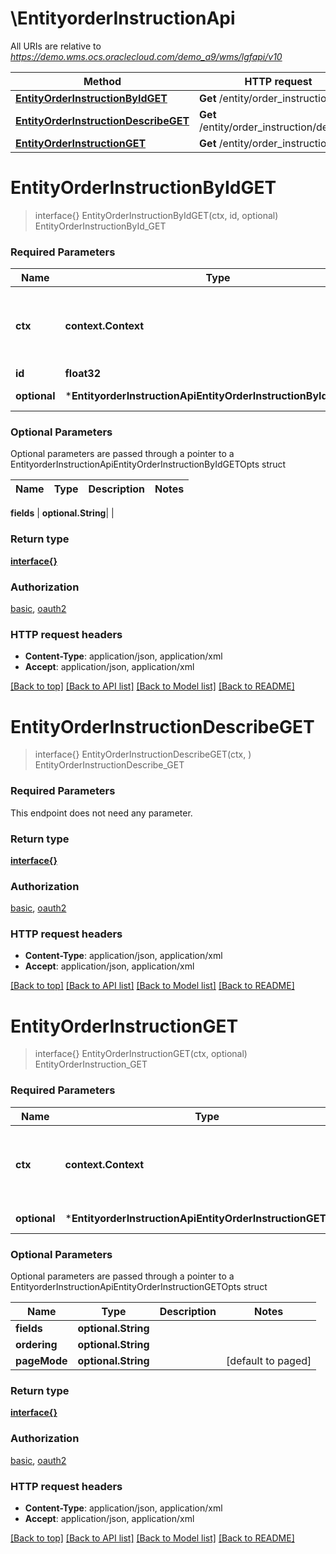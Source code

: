 # \EntityorderInstructionApi

All URIs are relative to *https://demo.wms.ocs.oraclecloud.com/demo_a9/wms/lgfapi/v10*

Method | HTTP request | Description
------------- | ------------- | -------------
[**EntityOrderInstructionByIdGET**](EntityorderInstructionApi.md#EntityOrderInstructionByIdGET) | **Get** /entity/order_instruction/{id} | EntityOrderInstructionById_GET
[**EntityOrderInstructionDescribeGET**](EntityorderInstructionApi.md#EntityOrderInstructionDescribeGET) | **Get** /entity/order_instruction/describe | EntityOrderInstructionDescribe_GET
[**EntityOrderInstructionGET**](EntityorderInstructionApi.md#EntityOrderInstructionGET) | **Get** /entity/order_instruction | EntityOrderInstruction_GET


# **EntityOrderInstructionByIdGET**
> interface{} EntityOrderInstructionByIdGET(ctx, id, optional)
EntityOrderInstructionById_GET



### Required Parameters

Name | Type | Description  | Notes
------------- | ------------- | ------------- | -------------
 **ctx** | **context.Context** | context for authentication, logging, cancellation, deadlines, tracing, etc.
  **id** | **float32**|  | 
 **optional** | ***EntityorderInstructionApiEntityOrderInstructionByIdGETOpts** | optional parameters | nil if no parameters

### Optional Parameters
Optional parameters are passed through a pointer to a EntityorderInstructionApiEntityOrderInstructionByIdGETOpts struct

Name | Type | Description  | Notes
------------- | ------------- | ------------- | -------------

 **fields** | **optional.String**|  | 

### Return type

[**interface{}**](interface{}.md)

### Authorization

[basic](../README.md#basic), [oauth2](../README.md#oauth2)

### HTTP request headers

 - **Content-Type**: application/json, application/xml
 - **Accept**: application/json, application/xml

[[Back to top]](#) [[Back to API list]](../README.md#documentation-for-api-endpoints) [[Back to Model list]](../README.md#documentation-for-models) [[Back to README]](../README.md)

# **EntityOrderInstructionDescribeGET**
> interface{} EntityOrderInstructionDescribeGET(ctx, )
EntityOrderInstructionDescribe_GET



### Required Parameters
This endpoint does not need any parameter.

### Return type

[**interface{}**](interface{}.md)

### Authorization

[basic](../README.md#basic), [oauth2](../README.md#oauth2)

### HTTP request headers

 - **Content-Type**: application/json, application/xml
 - **Accept**: application/json, application/xml

[[Back to top]](#) [[Back to API list]](../README.md#documentation-for-api-endpoints) [[Back to Model list]](../README.md#documentation-for-models) [[Back to README]](../README.md)

# **EntityOrderInstructionGET**
> interface{} EntityOrderInstructionGET(ctx, optional)
EntityOrderInstruction_GET



### Required Parameters

Name | Type | Description  | Notes
------------- | ------------- | ------------- | -------------
 **ctx** | **context.Context** | context for authentication, logging, cancellation, deadlines, tracing, etc.
 **optional** | ***EntityorderInstructionApiEntityOrderInstructionGETOpts** | optional parameters | nil if no parameters

### Optional Parameters
Optional parameters are passed through a pointer to a EntityorderInstructionApiEntityOrderInstructionGETOpts struct

Name | Type | Description  | Notes
------------- | ------------- | ------------- | -------------
 **fields** | **optional.String**|  | 
 **ordering** | **optional.String**|  | 
 **pageMode** | **optional.String**|  | [default to paged]

### Return type

[**interface{}**](interface{}.md)

### Authorization

[basic](../README.md#basic), [oauth2](../README.md#oauth2)

### HTTP request headers

 - **Content-Type**: application/json, application/xml
 - **Accept**: application/json, application/xml

[[Back to top]](#) [[Back to API list]](../README.md#documentation-for-api-endpoints) [[Back to Model list]](../README.md#documentation-for-models) [[Back to README]](../README.md)

